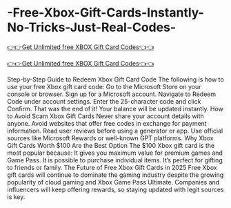 # -Free-Xbox-Gift-Cards-Instantly-No-Tricks-Just-Real-Codes-

[👉👉Get Unlimited free XBOX Gift Card Codes👈👈](https://md.abdulmanik.com/xbox1/)

[👉👉Get Unlimited free XBOX Gift Card Codes👈👈](https://md.abdulmanik.com/xbox1/)

Step-by-Step Guide to Redeem Xbox Gift Card Code
 The following is how to use your free Xbox gift card code: Go to the Microsoft Store on your console or browser.
 Sign up for a Microsoft account.   Navigate to Redeem Code under account settings.
 Enter the 25-character code and click Confirm.
 That was the end of it! Your balance will be updated instantly.
 How to Avoid Scam Xbox Gift Cards Never share your account details with anyone.
 Avoid websites that offer free codes in exchange for payment information.   Read user reviews before using a generator or app.  Use official sources like Microsoft Rewards or well-known GPT platforms.
 Why Xbox Gift Cards Worth $100 Are the Best Option The $100 Xbox gift card is the most popular because:
 It gives you maximum value for premium games and Game Pass.
 It is possible to purchase individual items.  It’s perfect for gifting to friends or family.
 The Future of Free Xbox Gift Cards in 2025
 Free Xbox gift cards will continue to dominate the gaming industry despite the growing popularity of cloud gaming and Xbox Game Pass Ultimate. Companies and influencers will keep offering rewards, so staying updated with legit sources is key.
